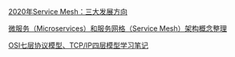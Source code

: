 [2020年Service Mesh：三大发展方向](https://mp.weixin.qq.com/s/MCtAqDf69kt6eV6jiAS-Og)



[微服务（Microservices）和服务网格（Service Mesh）架构概念整理](https://www.cnblogs.com/xishuai/p/microservices-and-service-mesh.html)



[OSI七层协议模型、TCP/IP四层模型学习笔记](https://www.cnblogs.com/Robin-YB/p/6668762.html)



